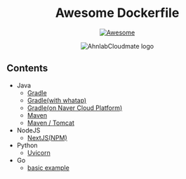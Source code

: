 <div align="center">

# Awesome Dockerfile

[![Awesome](https://awesome.re/badge.svg)](https://awesome.re)

![AhnlabCloudmate logo](https://avatars.githubusercontent.com/u/69299682?s=200&v=4)

</div>

## Contents

- Java
  - [Gradle](./java/gradle.dockerfile)
  - [Gradle(with whatap)](./java/gradle-whatap.dockerfile)
  - [Gradle(on Naver Cloud Platform)](./java/ncp-gradle.dockerfile)
  - [Maven](./java/maven.dockerfile)
  - [Maven / Tomcat](./java/maven-tomcat.dockerfile)
- NodeJS
  - [NextJS(NPM)](./nodejs/nextjs.dockerfile)
- Python
  - [Uvicorn](./python/uvicorn.dockerfile)
- Go
  - [basic example](./go/basic.dockerfile)
